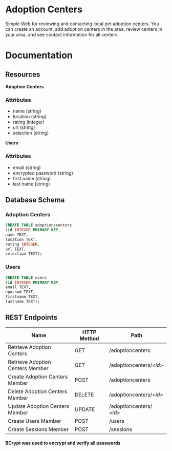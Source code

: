 # Adoption Centers
Simple Web for reviewing and contacting local pet adoption centers. You can create an account, add adoption centers in the area, review centers in your area, and see contact information for all centers.

# Documentation

## Resources
**Adoption Centers**
### Attributes
- name (string)
- location (string)
- rating (integer)
- url (string)
- selection (string)

**Users**
### Attributes
- email (string)
- encrypted password (string)
- first name (string)
- last name (string)


## Database Schema

### Adoption Centers
```sql
CREATE TABLE adoptionscenters 
(id INTEGER PRIMARY KEY, 
name TEXT, 
location TEXT, 
rating INTEGER, 
url TEXT, 
selection TEXT);
```
### Users
```sql
CREATE TABLE users 
(id INTEGER PRIMARY KEY, 
email TEXT, 
epasswd TEXT, 
firstname TEXT, 
lastname TEXT);
```


## REST Endpoints


| Name | HTTP Method | Path |
| --- | --- | --- |
| Retrieve Adoption Centers | GET | /adoptioncenters |
| Retrieve Adoption Centers Member | GET | /adoptioncenters/*\<id\>* |
| Create Adoption Centers Member | POST | /adoptioncenters |
| Delete Adoption Centers Member | DELETE | /adoptioncenters/*\<id\>* |
| Update Adoption Centers Member | UPDATE | /adoptioncenters/ *\<id\>* |
| Create Users Member | POST | /users |
| Create Sessions Member | POST | /sessions |


#### BCrypt was used to encrypt and verify all passwords
